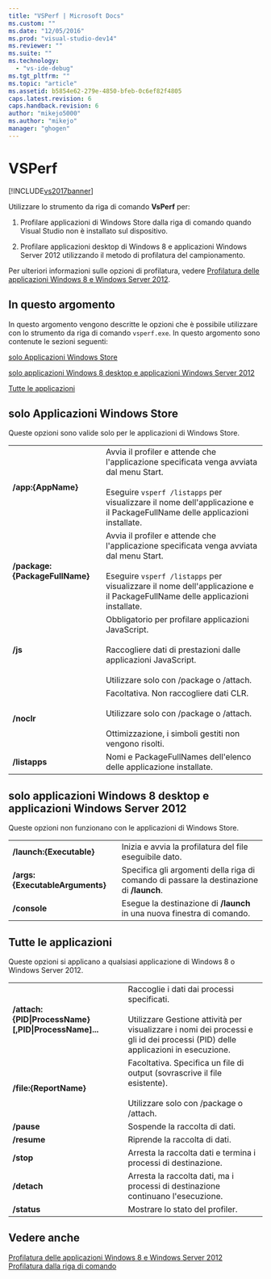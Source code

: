 ```yaml
---
title: "VSPerf | Microsoft Docs"
ms.custom: ""
ms.date: "12/05/2016"
ms.prod: "visual-studio-dev14"
ms.reviewer: ""
ms.suite: ""
ms.technology: 
  - "vs-ide-debug"
ms.tgt_pltfrm: ""
ms.topic: "article"
ms.assetid: b5854e62-279e-4850-bfeb-0c6ef82f4805
caps.latest.revision: 6
caps.handback.revision: 6
author: "mikejo5000"
ms.author: "mikejo"
manager: "ghogen"
---
```

# VSPerf
[!INCLUDE[vs2017banner](../code-quality/includes/vs2017banner.md)]

Utilizzare lo strumento da riga di comando **VsPerf** per:  
  
1.  Profilare applicazioni di Windows Store dalla riga di comando quando Visual Studio non è installato sul dispositivo.  
  
2.  Profilare applicazioni desktop di Windows 8 e applicazioni Windows Server 2012 utilizzando il metodo di profilatura del campionamento.  
  
 Per ulteriori informazioni sulle opzioni di profilatura, vedere [Profilatura delle applicazioni Windows 8 e Windows Server 2012](../profiling/performance-tools-on-windows-8-and-windows-server-2012-applications.md).  
  
##  <a name="BKMK_In_this_topic"></a> In questo argomento  
 In questo argomento vengono descritte le opzioni che è possibile utilizzare con lo strumento da riga di comando `vsperf.exe`.  In questo argomento sono contenute le sezioni seguenti:  
  
 [solo Applicazioni Windows Store](#BKMK_windows_store_apps_only)  
  
 [solo applicazioni Windows 8 desktop e applicazioni Windows Server 2012](#BKMK_Windows_8_classic_applications_and_Windows_Server_2012_applications_only)  
  
 [Tutte le applicazioni](#BKMK_All_applications)  
  
##  <a name="BKMK_windows_store_apps_only"></a> solo Applicazioni Windows Store  
 Queste opzioni sono valide solo per le applicazioni di Windows Store.  
  
|||  
|-|-|  
|**\/app:{AppName}**|Avvia il profiler e attende che l'applicazione specificata venga avviata dal menu Start.<br /><br /> Eseguire `vsperf /listapps` per visualizzare il nome dell'applicazione e il PackageFullName delle applicazioni installate.|  
|**\/package:{PackageFullName}**|Avvia il profiler e attende che l'applicazione specificata venga avviata dal menu Start.<br /><br /> Eseguire `vsperf /listapps` per visualizzare il nome dell'applicazione e il PackageFullName delle applicazioni installate.|  
|**\/js**|Obbligatorio per profilare applicazioni JavaScript.<br /><br /> Raccogliere dati di prestazioni dalle applicazioni JavaScript.<br /><br /> Utilizzare solo con \/package o \/attach.|  
|**\/noclr**|Facoltativa.  Non raccogliere dati CLR.<br /><br /> Utilizzare solo con \/package o \/attach.<br /><br /> Ottimizzazione, i simboli gestiti non vengono risolti.|  
|**\/listapps**|Nomi e PackageFullNames dell'elenco delle applicazione installate.|  
  
##  <a name="BKMK_Windows_8_classic_applications_and_Windows_Server_2012_applications_only"></a> solo applicazioni Windows 8 desktop e applicazioni Windows Server 2012  
 Queste opzioni non funzionano con le applicazioni di Windows Store.  
  
|||  
|-|-|  
|**\/launch:{Executable}**|Inizia e avvia la profilatura del file eseguibile dato.|  
|**\/args:{ExecutableArguments}**|Specifica gli argomenti della riga di comando di passare la destinazione di **\/launch**.|  
|**\/console**|Esegue la destinazione di **\/launch** in una nuova finestra di comando.|  
  
##  <a name="BKMK_All_applications"></a> Tutte le applicazioni  
 Queste opzioni si applicano a qualsiasi applicazione di Windows 8 o Windows Server 2012.  
  
|||  
|-|-|  
|**\/attach:{PID&#124;ProcessName}\[,PID&#124;ProcessName\]...**|Raccoglie i dati dai processi specificati.<br /><br /> Utilizzare Gestione attività per visualizzare i nomi dei processi e gli id dei processi \(PID\) delle applicazioni in esecuzione.|  
|**\/file:{ReportName}**|Facoltativa.  Specifica un file di output \(sovrascrive il file esistente\).<br /><br /> Utilizzare solo con \/package o \/attach.|  
|**\/pause**|Sospende la raccolta di dati.|  
|**\/resume**|Riprende la raccolta di dati.|  
|**\/stop**|Arresta la raccolta dati e termina i processi di destinazione.|  
|**\/detach**|Arresta la raccolta dati, ma i processi di destinazione continuano l'esecuzione.|  
|**\/status**|Mostrare lo stato del profiler.|  
  
## Vedere anche  
 [Profilatura delle applicazioni Windows 8 e Windows Server 2012](../profiling/performance-tools-on-windows-8-and-windows-server-2012-applications.md)   
 [Profilatura dalla riga di comando](../profiling/using-the-profiling-tools-from-the-command-line.md)